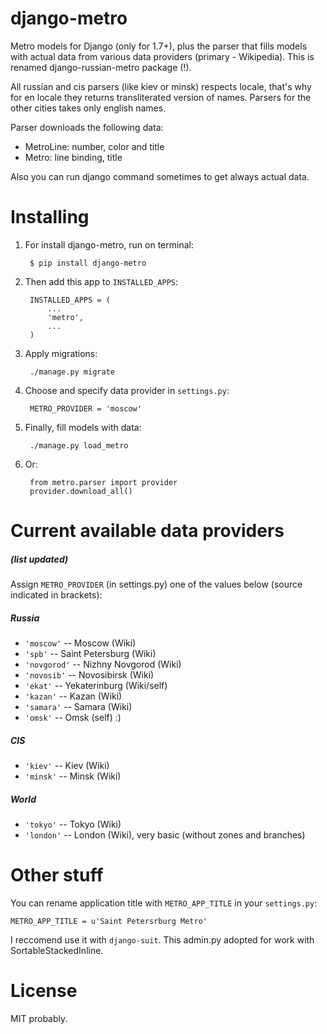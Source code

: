 django-metro
==============

Metro models for Django (only for 1.7+), plus the parser that fills
models with actual data from various data providers (primary - Wikipedia).
This is renamed django-russian-metro package (!).

All russian and cis parsers (like kiev or minsk) respects locale, that's why
for en locale they returns transliterated version of names.
Parsers for the other cities takes only english names.

Parser downloads the following data:
- MetroLine: number, color and title
- Metro: line binding, title

Also you can run django command sometimes to get always actual data.


Installing
==============

1. For install django-metro, run on terminal:

        $ pip install django-metro

1. Then add this app to ``INSTALLED_APPS``:

        INSTALLED_APPS = (
            ...
            'metro',
            ...
        )

1. Apply migrations:

        ./manage.py migrate

1. Choose and specify data provider in `settings.py`:

        METRO_PROVIDER = 'moscow'

1. Finally, fill models with data:

        ./manage.py load_metro

1. Or:

        from metro.parser import provider
        provider.download_all()


Current available data providers
==============
##### (list updated)
Assign `METRO_PROVIDER` (in settings.py) one of the values below (source indicated in brackets):

##### Russia
- `'moscow'` -- Moscow (Wiki)
- `'spb'` -- Saint Petersburg (Wiki)
- `'novgorod'` -- Nizhny Novgorod (Wiki)
- `'novosib'` -- Novosibirsk (Wiki)
- `'ekat'` -- Yekaterinburg (Wiki/self)
- `'kazan'` -- Kazan (Wiki)
- `'samara'` -- Samara (Wiki)
- `'omsk'` -- Omsk (self) :)

##### CIS
- `'kiev'` -- Kiev (Wiki)
- `'minsk'` -- Minsk (Wiki)

##### World
- `'tokyo'` -- Tokyo (Wiki)
- `'london'` -- London (Wiki), very basic (without zones and branches)


Other stuff
==============
You can rename application title with `METRO_APP_TITLE` in your `settings.py`:

    METRO_APP_TITLE = u'Saint Petersrburg Metro'

I reccomend use it with `django-suit`.
This admin.py adopted for work with SortableStackedInline.


License
==============
MIT probably.
